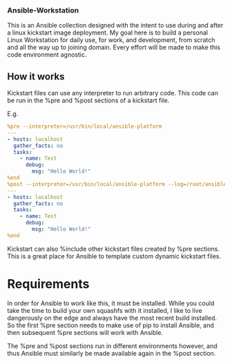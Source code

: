 ### Ansible-Workstation
This is an Ansible collection designed with the intent to use during and after a linux kickstart image deployment. My goal here is to build a personal Linux Workstation for daily use, for work, and development, from scratch and all the way up to joining domain. Every effort will be made to make this code environment agnostic.

## How it works
Kickstart files can use any interpreter to run arbitrary code. This code can be run in the %pre and %post sections of a kickstart file.

E.g.
``` yaml
%pre --interpreter=/usr/bin/local/ansible-platform
---
- hosts: localhost
  gather_facts: no
  tasks:
    - name: Test
      debug:
        msg: "Hello World!"
%end
%post --interpreter=/usr/bin/local/ansible-platform --log=/root/ansible-test-ks.log
---
- hosts: localhost
  gather_facts: no
  tasks:
    - name: Test
      debug:
        msg: "Hello World!"
%end
```
Kickstart can also %include other kickstart files created by %pre sections. This is a great place for Ansible to template custom dynamic kickstart files.


# Requirements
In order for Ansible to work like this, it must be installed.  While you could take the time to build your own squashfs with it installed, I like to live dangerously on the edge and always have the most recent build installed.  So the first %pre section needs to make use of pip to install Ansible, and then subsequent %pre sections will work with Ansible.

The %pre and %post sections run in different environments however, and thus Ansible must similarly be made available again in the %post section.
